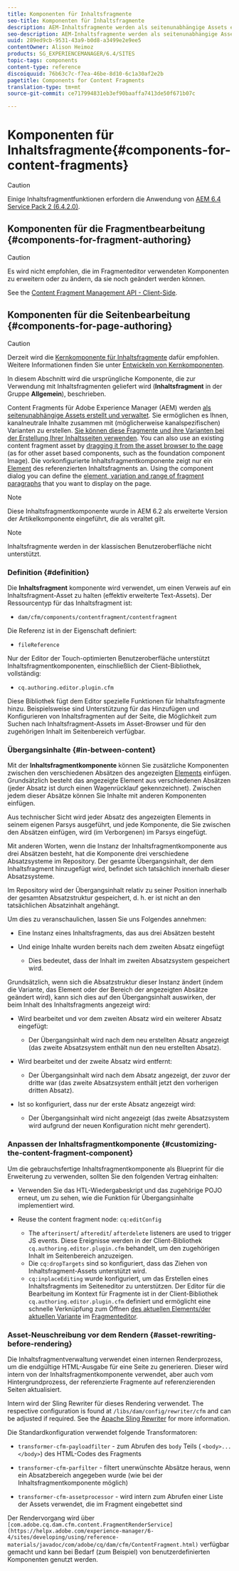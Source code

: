 ```yaml
---
title: Komponenten für Inhaltsfragmente
seo-title: Komponenten für Inhaltsfragmente
description: AEM-Inhaltsfragmente werden als seitenunabhängige Assets erstellt und verwaltet.
seo-description: AEM-Inhaltsfragmente werden als seitenunabhängige Assets erstellt und verwaltet.
uuid: 289ed9cb-9531-43a9-b0d8-a3499e2e9ee5
contentOwner: Alison Heimoz
products: SG_EXPERIENCEMANAGER/6.4/SITES
topic-tags: components
content-type: reference
discoiquuid: 76b63c7c-f7ea-46be-8d10-6c1a30af2e2b
pagetitle: Components for Content Fragments
translation-type: tm+mt
source-git-commit: ce717994831eb3ef90baaffa7413de50f671b07c

---
```



# Komponenten für Inhaltsfragmente{#components-for-content-fragments}

>[!CAUTION]
>
>Einige Inhaltsfragmentfunktionen erfordern die Anwendung von [AEM 6.4 Service Pack 2 (6.4.2.0)](/help/release-notes/sp-release-notes.md).

## Komponenten für die Fragmentbearbeitung {#components-for-fragment-authoring}

>[!CAUTION]
>
>Es wird nicht empfohlen, die im Fragmenteditor verwendeten Komponenten zu erweitern oder zu ändern, da sie noch geändert werden können.

See the [Content Fragment Management API - Client-Side](/help/sites-developing/customizing-content-fragments.md#the-content-fragment-management-api-client-side).

## Komponenten für die Seitenbearbeitung {#components-for-page-authoring}

>[!CAUTION]
>
>Derzeit wird die [Kernkomponente für Inhaltsfragmente](https://helpx.adobe.com/experience-manager/core-components/using/content-fragment-component.html) dafür empfohlen. Weitere Informationen finden Sie unter [Entwickeln von Kernkomponenten](https://helpx.adobe.com/experience-manager/core-components/using/developing.html).
>
>In diesem Abschnitt wird die ursprüngliche Komponente, die zur Verwendung mit Inhaltsfragmenten geliefert wird (**Inhaltsfragment** in der Gruppe **Allgemein**), beschrieben.

Content Fragments für Adobe Experience Manager (AEM) werden [als seitenunabhängige Assets erstellt und verwaltet](/help/assets/content-fragments.md). Sie ermöglichen es Ihnen, kanalneutrale Inhalte zusammen mit (möglicherweise kanalspezifischen) Varianten zu erstellen. [Sie können diese Fragmente und ihre Varianten bei der Erstellung Ihrer Inhaltsseiten verwenden](/help/sites-authoring/content-fragments.md). You can also use an existing content fragment asset by [dragging it from the asset browser to the page](/help/sites-authoring/content-fragments.md#adding-a-content-fragment-to-your-page) (as for other asset based components, such as the foundation component Image). Die vorkonfigurierte Inhaltsfragmentkomponente zeigt nur ein [Element](/help/assets/content-fragments.md#constituent-parts-of-a-content-fragment) des referenzierten Inhaltsfragments an. Using the component dialog you can define the [element, variation and range of fragment paragraphs](/help/assets/content-fragments.md#constituent-parts-of-a-content-fragment) that you want to display on the page.

>[!NOTE]
>
>Diese Inhaltsfragmentkomponente wurde in AEM 6.2 als erweiterte Version der Artikelkomponente eingeführt, die als veraltet gilt.

>[!NOTE]
>
>Inhaltsfragmente werden in der klassischen Benutzeroberfläche nicht unterstützt.

### Definition {#definition}

Die **Inhaltsfragment** komponente wird verwendet, um einen Verweis auf ein Inhaltsfragment-Asset zu halten (effektiv erweiterte Text-Assets). Der Ressourcentyp für das Inhaltsfragment ist:

* `dam/cfm/components/contentfragment/contentfragment`

Die Referenz ist in der Eigenschaft definiert:

* `fileReference`

Nur der Editor der Touch-optimierten Benutzeroberfläche unterstützt Inhaltsfragmentkomponenten, einschließlich der Client-Bibliothek, vollständig:

* `cq.authoring.editor.plugin.cfm`

Diese Bibliothek fügt dem Editor spezielle Funktionen für Inhaltsfragmente hinzu. Beispielsweise sind Unterstützung für das Hinzufügen und Konfigurieren von Inhaltsfragmenten auf der Seite, die Möglichkeit zum Suchen nach Inhaltsfragment-Assets im Asset-Browser und für den zugehörigen Inhalt im Seitenbereich verfügbar.

### Übergangsinhalte  {#in-between-content}

Mit der **Inhaltsfragmentkomponente** können Sie zusätzliche Komponenten zwischen den verschiedenen Absätzen des angezeigten [Elements](/help/assets/content-fragments.md#constituent-parts-of-a-content-fragment) einfügen. Grundsätzlich besteht das angezeigte Element aus verschiedenen Absätzen (jeder Absatz ist durch einen Wagenrücklauf gekennzeichnet). Zwischen jedem dieser Absätze können Sie Inhalte mit anderen Komponenten einfügen.

Aus technischer Sicht wird jeder Absatz des angezeigten Elements in seinem eigenen Parsys ausgeführt, und jede Komponente, die Sie zwischen den Absätzen einfügen, wird (im Verborgenen) im Parsys eingefügt.

Mit anderen Worten, wenn die Instanz der Inhaltsfragmentkomponente aus drei Absätzen besteht, hat die Komponente drei verschiedene Absatzsysteme im Repository. Der gesamte Übergangsinhalt, der dem Inhaltsfragment hinzugefügt wird, befindet sich tatsächlich innerhalb dieser Absatzsysteme.

Im Repository wird der Übergangsinhalt relativ zu seiner Position innerhalb der gesamten Absatzstruktur gespeichert, d. h. er ist nicht an den tatsächlichen Absatzinhalt angehängt.

Um dies zu veranschaulichen, lassen Sie uns Folgendes annehmen:

* Eine Instanz eines Inhaltsfragments, das aus drei Absätzen besteht
* Und einige Inhalte wurden bereits nach dem zweiten Absatz eingefügt

   * Dies bedeutet, dass der Inhalt im zweiten Absatzsystem gespeichert wird.

Grundsätzlich, wenn sich die Absatzstruktur dieser Instanz ändert (indem die Variante, das Element oder der Bereich der angezeigten Absätze geändert wird), kann sich dies auf den Übergangsinhalt auswirken, der beim Inhalt des Inhaltsfragments angezeigt wird:

* Wird bearbeitet und vor dem zweiten Absatz wird ein weiterer Absatz eingefügt:

   * Der Übergangsinhalt wird nach dem neu erstellten Absatz angezeigt (das zweite Absatzsystem enthält nun den neu erstellten Absatz).

* Wird bearbeitet und der zweite Absatz wird entfernt:

   * Der Übergangsinhalt wird nach dem Absatz angezeigt, der zuvor der dritte war (das zweite Absatzsystem enthält jetzt den vorherigen dritten Absatz).

* Ist so konfiguriert, dass nur der erste Absatz angezeigt wird:

   * Der Übergangsinhalt wird nicht angezeigt (das zweite Absatzsystem wird aufgrund der neuen Konfiguration nicht mehr gerendert).

### Anpassen der Inhaltsfragmentkomponente {#customizing-the-content-fragment-component}

Um die gebrauchsfertige Inhaltsfragmentkomponente als Blueprint für die Erweiterung zu verwenden, sollten Sie den folgenden Vertrag einhalten:

* Verwenden Sie das HTL-Wiedergabeskript und das zugehörige POJO erneut, um zu sehen, wie die Funktion für Übergangsinhalte implementiert wird.
* Reuse the content fragment node: `cq:editConfig`

   * The `afterinsert`/ `afteredit`/ `afterdelete` listeners are used to trigger JS events. Diese Ereignisse werden in der Client-Bibliothek `cq.authoring.editor.plugin.cfm` behandelt, um den zugehörigen Inhalt im Seitenbereich anzuzeigen.
   * Die `cq:dropTargets` sind so konfiguriert, dass das Ziehen von Inhaltsfragment-Assets unterstützt wird.
   * `cq:inplaceEditing` wurde konfiguriert, um das Erstellen eines Inhaltsfragments im Seiteneditor zu unterstützen. Der Editor für die Bearbeitung im Kontext für Fragmente ist in der Client-Bibliothek `cq.authoring.editor.plugin.cfm` definiert und ermöglicht eine schnelle Verknüpfung zum Öffnen [des aktuellen Elements/der aktuellen Variante](/help/assets/content-fragments.md#constituent-parts-of-a-content-fragment) im [Fragmenteditor](/help/assets/content-fragments-variations.md).

### Asset-Neuschreibung vor dem Rendern {#asset-rewriting-before-rendering}

Die Inhaltsfragmentverwaltung verwendet einen internen Renderprozess, um die endgültige HTML-Ausgabe für eine Seite zu generieren. Dieser wird intern von der Inhaltsfragmentkomponente verwendet, aber auch vom Hintergrundprozess, der referenzierte Fragmente auf referenzierenden Seiten aktualisiert.

Intern wird der Sling Rewriter für dieses Rendering verwendet. The respective configuration is found at `/libs/dam/config/rewriter/cfm` and can be adjusted if required. See the [Apache Sling Rewriter](https://sling.apache.org/documentation/bundles/output-rewriting-pipelines-org-apache-sling-rewriter.html) for more information.

Die Standardkonfiguration verwendet folgende Transformatoren:

* `transformer-cfm-payloadfilter` - zum Abrufen des `body` Teils ( `<body>...</body>`) des HTML-Codes des Fragments

* `transformer-cfm-parfilter` - filtert unerwünschte Absätze heraus, wenn ein Absatzbereich angegeben wurde (wie bei der Inhaltsfragmentkomponente möglich)
* `transformer-cfm-assetprocessor` - wird intern zum Abrufen einer Liste der Assets verwendet, die im Fragment eingebettet sind

Der Rendervorgang wird über ` [com.adobe.cq.dam.cfm.content.FragmentRenderService](https://helpx.adobe.com/experience-manager/6-4/sites/developing/using/reference-materials/javadoc/com/adobe/cq/dam/cfm/ContentFragment.html)` verfügbar gemacht und kann bei Bedarf (zum Beispiel) von benutzerdefinierten Komponenten genutzt werden.